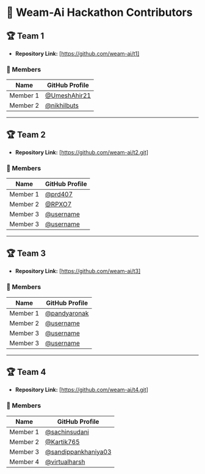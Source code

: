 # 🚀 Weam-Ai Hackathon Contributors

## 🏆 Team 1

- **Repository Link:** [https://github.com/weam-ai/t1]

### 👥 Members
| Name | GitHub Profile |
|------|----------------|
| Member 1 | [@UmeshAhir21](https://github.com/UmeshAhir21) |
| Member 2 | [@nikhilbuts](https://github.com/nikhilbuts)
---

## 🏆 Team 2

- **Repository Link:** [https://github.com/weam-ai/t2.git]

### 👥 Members
| Name | GitHub Profile |
|------|----------------|
| Member 1 | [@prd407](https://github.com/prd407) |
| Member 2 | [@RPXO7](https://github.com/RPXO7) |
| Member 3 | [@username](https://github.com/username) |
| Member 3 | [@username](https://github.com/username) |


---

## 🏆 Team 3

- **Repository Link:** [https://github.com/weam-ai/t3]

### 👥 Members
| Name | GitHub Profile |
|------|----------------|
| Member 1 | [@pandyaronak](https://github.com/pandyaronak) |
| Member 2 | [@username](https://github.com/username) |
| Member 3 | [@username](https://github.com/username) |
| Member 3 | [@username](https://github.com/username) |


---

## 🏆 Team 4

- **Repository Link:** [https://github.com/weam-ai/t4.git]

### 👥 Members
| Name | GitHub Profile |
|------|----------------|
| Member 1 | [@sachinsudani](https://github.com/sachinsudani) |
| Member 2 | [@Kartik765](https://github.com/Kartik765) |
| Member 3 | [@sandippankhaniya03](https://github.com/sandippankhaniya03) |
| Member 4 | [@virtualharsh](https://github.com/virtualharsh) |



